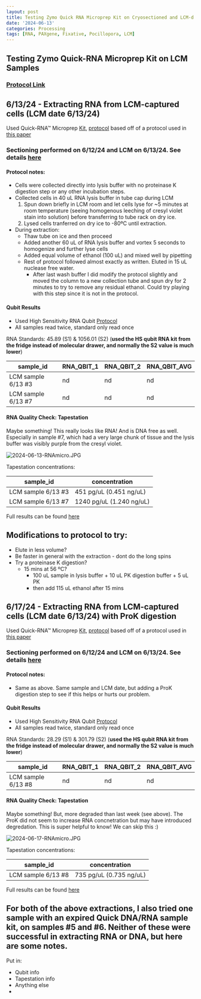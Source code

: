 ```yaml
---
layout: post
title: Testing Zymo Quick RNA Microprep Kit on Cryosectioned and LCM-d P. acuta 
date: '2024-06-13'
categories: Processing
tags: [RNA, PAXgene, Fixative, Pocillopora, LCM]
---
```


## Testing Zymo Quick-RNA Microprep Kit on LCM Samples

### [Protocol Link](https://files.zymoresearch.com/protocols/_r1050_r1051_quick-rna_microprep_kit.pdf)

## 6/13/24 - Extracting RNA from LCM-captured cells (LCM date 6/13/24)

Used Quick-RNA™ Microprep [Kit](https://www.zymoresearch.com/products/quick-rna-microprep-kit), [protocol](https://files.zymoresearch.com/protocols/_r1050_r1051_quick-rna_microprep_kit.pdf) based off of a protocol used in [this paper](https://onlinelibrary.wiley.com/doi/full/10.1111/ics.12956)

### Sectioning performed on 6/12/24 and LCM on 6/13/24. See details [here](https://zdellaert.github.io/ZD_Putnam_Lab_Notebook/LCM-Test-2/) 

#### Protocol notes:

- Cells were collected directly into lysis buffer with no proteinase K digestion step or any other incubation steps. 
- Collected cells in 40 uL RNA lysis buffer in tube cap during LCM
  1. Spun down briefly in LCM room and let cells lyse for ~5 minutes at room temperature (seeing homogenous leeching of cresyl violet stain into solution) before transferring to tube rack on dry ice.
  2. Lysed cells tranferred on dry ice to -80ºC until extraction.
- During extraction:
  - Thaw tube on ice and then proceed
  - Added another 60 uL of RNA lysis buffer and vortex 5 seconds to homogenize and further lyse cells
  - Added equal volume of ethanol (100 uL) and mixed well by pipetting
  - Rest of protocol followed almost exactly as written. Eluted in 15 uL nuclease free water.
    - After last wash buffer I did modify the protocol slightly and moved the column to a new collection tube and spun dry for 2 minutes to try to remove any residual ethanol. Could try playing with this step since it is not in the protocol.

#### Qubit Results

- Used High Sensitivity RNA Qubit [Protocol](https://zdellaert.github.io/ZD_Putnam_Lab_Notebook/Qubit-Protocol/)
- All samples read twice, standard only read once

 RNA Standards: 45.89 (S1) & 1056.01 (S2) (**used the HS qubit RNA kit from the fridge instead of molecular drawer, and normally the S2 value is much lower**)

| sample_id | RNA_QBIT_1 | RNA_QBIT_2 | RNA_QBIT_AVG |
|-----------|------------|------------|--------------|
| LCM sample 6/13 #3   |  nd |  nd        |   nd         |
| LCM sample 6/13 #7  |  nd |  nd        |   nd         |

#### RNA Quality Check: Tapestation

Maybe something! This really looks like RNA! And is DNA free as well. Especially in sample #7, which had a very large chunk of tissue and the lysis buffer was visibly purple from the cresyl violet.

![2024-06-13-RNAmicro.JPG](https://github.com/zdellaert/ZD_Putnam_Lab_Notebook/blob/master/images/tapestation/2024-06-13-RNAmicro.JPG?raw=true)


Tapestation concentrations:

| sample_id | concentration |
|-----------|------------|
| LCM sample 6/13 #3   |  451 pg/uL (0.451 ng/uL) |
| LCM sample 6/13 #7  |   1240 pg/uL (1.240 ng/uL)  |

Full results can be found [here](https://github.com/zdellaert/ZD_Putnam_Lab_Notebook/blob/master/images/tapestation/2024-06-13.pdf)


## Modifications to protocol to try:

- Elute in less volume?
- Be faster in general with the extraction - dont do the long spins
- Try a proteinase K digestion?
  - 15 mins at 56 ºC?
    - 100 uL sample in lysis buffer + 10 uL PK digestion buffer + 5 uL PK
    - then add 115 uL ethanol after 15 mins

## 6/17/24 - Extracting RNA from LCM-captured cells (LCM date 6/13/24) with ProK digestion

Used Quick-RNA™ Microprep [Kit](https://www.zymoresearch.com/products/quick-rna-microprep-kit), [protocol](https://files.zymoresearch.com/protocols/_r1050_r1051_quick-rna_microprep_kit.pdf) based off of a protocol used in [this paper](https://onlinelibrary.wiley.com/doi/full/10.1111/ics.12956)

### Sectioning performed on 6/12/24 and LCM on 6/13/24. See details [here](https://zdellaert.github.io/ZD_Putnam_Lab_Notebook/LCM-Test-2/) 

#### Protocol notes:

- Same as above. Same sample and LCM date, but adding a ProK digestion step to see if this helps or hurts our problem.

#### Qubit Results

- Used High Sensitivity RNA Qubit [Protocol](https://zdellaert.github.io/ZD_Putnam_Lab_Notebook/Qubit-Protocol/)
- All samples read twice, standard only read once

 RNA Standards: 28.29 (S1) & 301.79 (S2) (**used the HS qubit RNA kit from the fridge instead of molecular drawer, and normally the S2 value is much lower**)

| sample_id | RNA_QBIT_1 | RNA_QBIT_2 | RNA_QBIT_AVG |
|-----------|------------|------------|--------------|
| LCM sample 6/13 #8  |  nd |  nd        |   nd         |

#### RNA Quality Check: Tapestation

Maybe something! But, more degraded than last week (see above). The ProK did not seem to increase RNA concnetration but may have introduced degredation. This is super helpful to know! We can skip this :) 

![2024-06-17-RNAmicro.JPG](https://github.com/zdellaert/ZD_Putnam_Lab_Notebook/blob/master/images/tapestation/2024-06-17-RNAmicro.JPG?raw=true)


Tapestation concentrations:

| sample_id | concentration |
|-----------|------------|
| LCM sample 6/13 #8  |   735 pg/uL (0.735 ng/uL)  |

Full results can be found [here](https://github.com/zdellaert/ZD_Putnam_Lab_Notebook/blob/master/images/tapestation/2024-06-17.pdf)


## For both of the above extractions, I also tried one sample with an expired Quick DNA/RNA sample kit, on samples #5 and #6. Neither of these were successful in extracting RNA or DNA, but here are some notes.

Put in:
- Qubit info
- Tapestation info
- Anything else
- 